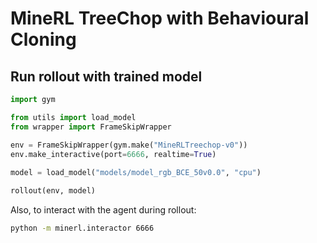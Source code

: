 # MineRL TreeChop with Behavioural Cloning

## Run rollout with trained model

```python
import gym

from utils import load_model
from wrapper import FrameSkipWrapper

env = FrameSkipWrapper(gym.make("MineRLTreechop-v0"))
env.make_interactive(port=6666, realtime=True)
    
model = load_model("models/model_rgb_BCE_50v0.0", "cpu")

rollout(env, model)
```

Also, to interact with the agent during rollout:

```bash
python -m minerl.interactor 6666
```